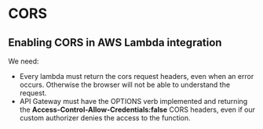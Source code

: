 # CORS

## Enabling CORS in AWS Lambda integration

We need:

- Every lambda must return the cors request headers, even when an error occurs. Otherwise the browser will not be able to understand the request.
- API Gateway must have the OPTIONS verb implemented and returning the **Access-Control-Allow-Credentials:false** CORS headers, even if our custom authorizer denies the access to the function. 